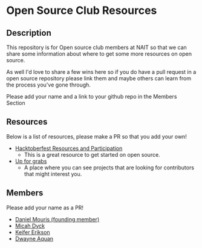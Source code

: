 # Open Source Club Resources

## Description

This repository is for Open source club members at NAIT so that we can share some information about where to get some more resources on open source.

As well I'd love to share a few wins here so if you do have a pull request in a open source repository please link them and maybe others can learn from the process you've gone through.

Please add your name and a link to your github repo in the Members Section

## Resources

Below is a list of resources, please make a PR so that you add your own!

- [Hacktoberfest Resources and Participation](https://hacktoberfest.com/participation/)
   - This is a great resource to get started on open source.
- [Up for grabs](https://up-for-grabs.net/#/)
  - A place where you can see projects that are looking for contributors that might interest you.

## Members

Please add your name as a PR!

- [Daniel Mouris (founding member)](https://github.com/dgmouris)
- [Micah Dyck](https://github.com/mdyck23)
- [Keifer Erikson](https://github.com/keifererikson)
- [Dwayne Aquan](https://github.com/daquantt)
